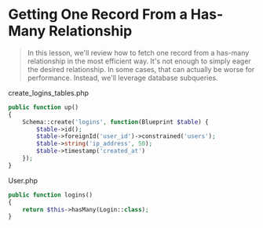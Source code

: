 # Getting One Record From a Has-Many Relationship

> In this lesson, we'll review how to fetch one record from a has-many relationship in the most efficient way. It's not enough to simply eager the desired relationship. In some cases, that can actually be worse for performance. Instead, we'll leverage database subqueries.

create_logins_tables.php

```php
public function up()
{
    Schema::create('logins', function(Blueprint $table) {
        $table->id();
        $table->foreignId('user_id')->constrained('users');
        $table->string('ip_address', 50);
        $table->timestamp('created_at')
    });
}

```

User.php

```php
public function logins()
{
    return $this->hasMany(Login::class);
}
```
